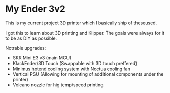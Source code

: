 # My Ender 3v2

This is my current project 3D printer which I basically ship of theseused.

I got this to learn about 3D printing and Klipper. The goals were always for it to be as DIY as possible.

Notrable upgrades:

* SKR Mini E3 v3 (main MCU)
* KlackEnder/3D Touch (Swappable with 3D touch preffered)
* Minimus hotend cooling system with Noctua cooling fan
* Vertical PSU (Allowing for mounting of additional components under the printer)
* Volcano nozzle for hig temp/speed printing